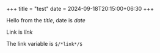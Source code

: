 +++
title = "test"
date = 2024-09-18T20:15:00+06:30
+++

Hello from the $title$, date is $date$

Link is $link$

The link variable is `$/*link*/$`